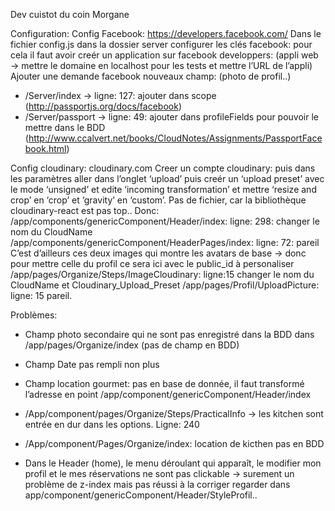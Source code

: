 Dev cuistot du coin Morgane

Configuration:
Config Facebook:
https://developers.facebook.com/
Dans le fichier config.js dans la dossier server configurer les clés facebook: pour cela il faut avoir creér un application sur facebook developpers: (appli web → mettre le domaine en localhost pour les tests et mettre l’URL de l’appli)
Ajouter une demande facebook nouveaux champ: (photo de profil..)
- /Server/index →  ligne: 127: ajouter dans scope (http://passportjs.org/docs/facebook)
- /Server/passport → ligne: 49: ajouter dans profileFields pour pouvoir le mettre dans le BDD (http://www.ccalvert.net/books/CloudNotes/Assignments/PassportFacebook.html)

Config cloudinary:
cloudinary.com
Creer un compte cloudinary: puis dans les paramètres aller dans l’onglet ‘upload’ puis creér un ‘upload preset’ avec le mode ‘unsigned’ et edite ‘incoming transformation’ et mettre ‘resize and crop’ en ‘crop’ et ‘gravity’ en ‘custom’.
Pas de fichier, car la bibliothèque cloudinary-react est pas top.. Donc:
/app/components/genericComponent/Header/index: ligne: 298: changer le nom du CloudName
/app/components/genericComponent/HeaderPages/index: ligne: 72: pareil
C’est d’ailleurs ces deux images qui montre les avatars de base → donc pour mettre celle du profil ce sera ici avec le public_id à personaliser
/app/pages/Organize/Steps/ImageCloudinary: ligne:15 changer le nom du CloudName et Cloudinary_Upload_Preset
/app/pages/Profil/UploadPicture: ligne: 15 pareil.

Problèmes:
- Champ photo secondaire qui ne sont pas enregistré dans la BDD dans /app/pages/Organize/index (pas de champ en BDD)
- Champ Date pas rempli non plus

- Champ location gourmet: pas en base de donnée, il faut transformé l’adresse en point /app/component/genericComponent/Header/index

- /App/component/pages/Organize/Steps/PracticalInfo → les kitchen sont entrée en dur dans les options. Ligne: 240
- /App/component/Pages/Organize/index: location de kicthen pas en BDD

- Dans le Header (home), le menu déroulant qui apparaît, le modifier mon profil et le mes réservations ne sont pas clickable → surement un problème de z-index mais pas réussi à la corriger regarder dans
app/component/genericComponent/Header/StyleProfil..
